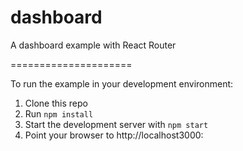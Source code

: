 # dashboard
A dashboard example with React Router

=====================

To run the example in your development environment:

1. Clone this repo
2. Run `npm install`
3. Start the development server with `npm start`
4. Point your browser to http://localhost3000:

